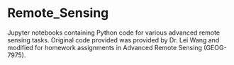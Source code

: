 # Remote_Sensing
 Jupyter notebooks containing Python code for various advanced remote sensing tasks. Original code provided was provided by Dr. Lei Wang and modified for homework assignments in Advanced Remote Sensing (GEOG-7975).
